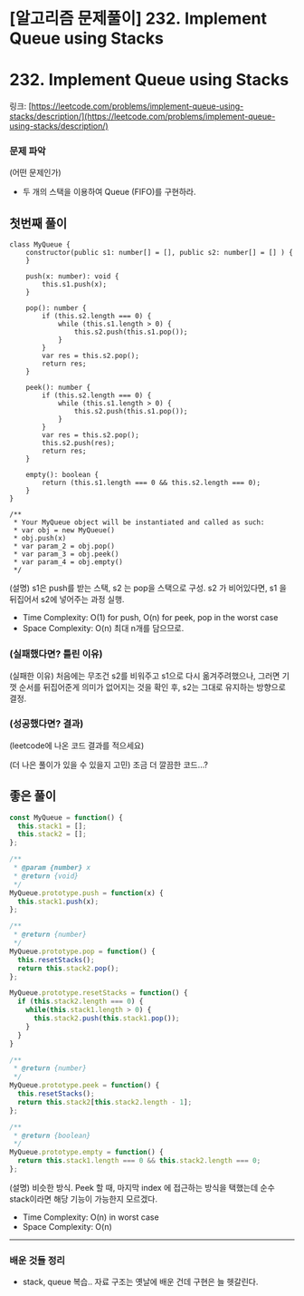 # [알고리즘 문제풀이] **232. Implement Queue using Stacks**

# **232. Implement Queue using Stacks**

링크: [https://leetcode.com/problems/implement-queue-using-stacks/description/](https://leetcode.com/problems/implement-queue-using-stacks/description/)

### 문제 파악

(어떤 문제인가)

- 두 개의 스택을 이용하여 Queue (FIFO)를 구현하라.

## 첫번째 풀이

```tsx
class MyQueue {
    constructor(public s1: number[] = [], public s2: number[] = [] ) {
    }

    push(x: number): void {
        this.s1.push(x);
    }

    pop(): number {
        if (this.s2.length === 0) {
            while (this.s1.length > 0) {
                this.s2.push(this.s1.pop());
            }
        }
        var res = this.s2.pop();
        return res;
    }

    peek(): number {
        if (this.s2.length === 0) {
            while (this.s1.length > 0) {
                this.s2.push(this.s1.pop());
            }
        }
        var res = this.s2.pop();
        this.s2.push(res);
        return res;
    }

    empty(): boolean {
        return (this.s1.length === 0 && this.s2.length === 0);
    }
}

/**
 * Your MyQueue object will be instantiated and called as such:
 * var obj = new MyQueue()
 * obj.push(x)
 * var param_2 = obj.pop()
 * var param_3 = obj.peek()
 * var param_4 = obj.empty()
 */
```

(설명) s1은 push를 받는 스택, s2 는 pop을 스택으로 구성. s2 가 비어있다면, s1 을 뒤집어서 s2에 넣어주는 과정 실행.

- Time Complexity: O(1) for push, O(n) for peek, pop in the worst case
- Space Complexity: O(n) 최대 n개를 담으므로.

### (실패했다면? 틀린 이유)

(실패한 이유) 처음에는 무조건 s2를 비워주고 s1으로 다시 옮겨주려했으나, 그러면 기껏 순서를 뒤집어준게 의미가 없어지는 것을 확인 후, s2는 그대로 유지하는 방향으로 결정.

### (성공했다면? 결과)

(leetcode에 나온 코드 결과를 적으세요)

(더 나은 풀이가 있을 수 있을지 고민) 조금 더 깔끔한 코드…?

## 좋은 풀이

```jsx
const MyQueue = function() {
  this.stack1 = [];
  this.stack2 = [];
};

/**
 * @param {number} x
 * @return {void}
 */
MyQueue.prototype.push = function(x) {
  this.stack1.push(x);
};

/**
 * @return {number}
 */
MyQueue.prototype.pop = function() {
  this.resetStacks();
  return this.stack2.pop();
};

MyQueue.prototype.resetStacks = function() {
  if (this.stack2.length === 0) {
    while(this.stack1.length > 0) {
      this.stack2.push(this.stack1.pop());
    }
  }
}

/**
 * @return {number}
 */
MyQueue.prototype.peek = function() {
  this.resetStacks();
  return this.stack2[this.stack2.length - 1];
};

/**
 * @return {boolean}
 */
MyQueue.prototype.empty = function() {
  return this.stack1.length === 0 && this.stack2.length === 0;
};
```

(설명) 비슷한 방식. Peek 할 때, 마지막 index 에 접근하는 방식을 택했는데 순수 stack이라면 해당 기능이 가능한지 모르겠다.

- Time Complexity: O(n) in worst case
- Space Complexity: O(n)

---

### 배운 것들 정리

- stack, queue 복습.. 자료 구조는 옛날에 배운 건데 구현은 늘 헷갈린다.